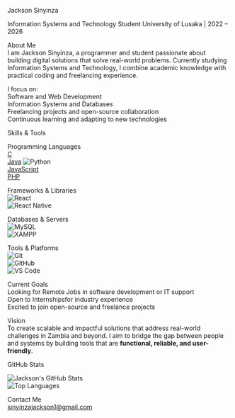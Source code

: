  Jackson Sinyinza  

Information Systems and Technology Student 
University of Lusaka | 2022 – 2026  



 About Me  
I am Jackson Sinyinza, a programmer and student passionate about building digital solutions that solve real-world problems. Currently studying Information Systems and Technology, I combine academic knowledge with practical coding and freelancing experience.  

 I focus on:  
 Software and Web Development  
 Information Systems and Databases  
 Freelancing projects and open-source collaboration  
 Continuous learning and adapting to new technologies  


Skills & Tools  

 Programming Languages  
[C](https://img.shields.io/badge/C-A8B9CC?style=for-the-badge&logo=c&logoColor=white)  
[Java](https://img.shields.io/badge/Java-ED8B00?style=for-the-badge&logo=java&logoColor=white)  ![Python](https://img.shields.io/badge/Python-3776AB?style=for-the-badge&logo=python&logoColor=white)  
[JavaScript](https://img.shields.io/badge/JavaScript-F7DF1E?style=for-the-badge&logo=javascript&logoColor=black)  
[PHP](https://img.shields.io/badge/PHP-777BB4?style=for-the-badge&logo=php&logoColor=white)  

Frameworks & Libraries  
![React](https://img.shields.io/badge/React-20232A?style=for-the-badge&logo=react&logoColor=61DAFB)  
![React Native](https://img.shields.io/badge/React_Native-20232A?style=for-the-badge&logo=react&logoColor=61DAFB)  

Databases & Servers  
![MySQL](https://img.shields.io/badge/MySQL-005C84?style=for-the-badge&logo=mysql&logoColor=white)  
![XAMPP](https://img.shields.io/badge/XAMPP-F37623?style=for-the-badge&logo=xampp&logoColor=white)  

 Tools & Platforms  
![Git](https://img.shields.io/badge/Git-F05032?style=for-the-badge&logo=git&logoColor=white)  
![GitHub](https://img.shields.io/badge/GitHub-181717?style=for-the-badge&logo=github&logoColor=white)  
![VS Code](https://img.shields.io/badge/VS%20Code-0078D4?style=for-the-badge&logo=visual-studio-code&logoColor=white)  

 Current Goals  
 Looking for Remote Jobs in software development or IT support  
  Open to Internshipsfor industry experience  
  Excited to join open-source and freelance projects 



Vision  
To create scalable and impactful solutions that address real-world challenges in Zambia and beyond. I aim to bridge the gap between people and systems by building tools that are **functional, reliable, and user-friendly**.  


 GitHub Stats  

![Jackson's GitHub Stats](https://github-readme-stats.vercel.app/api?username=your-username&show_icons=true&theme=tokyonight)  
![Top Languages](https://github-readme-stats.vercel.app/api/top-langs/?username=your-username&layout=compact&theme=tokyonight)  



 Contact Me  
sinyinzajackson1@gmail.com 

